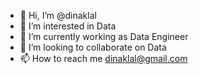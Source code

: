 - 👋 Hi, I’m @dinaklal
- 👀 I’m interested in Data
- 🌱 I’m currently working as Data Engineer
- 💞️ I’m looking to collaborate on Data
- 📫 How to reach me dinaklal@gmail.com

<!---
dinaklal/dinaklal is a ✨ special ✨ repository because its `README.md` (this file) appears on your GitHub profile.
You can click the Preview link to take a look at your changes.
--->
